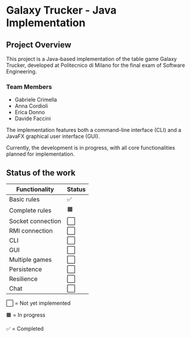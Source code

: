 # Galaxy Trucker - Java Implementation

## Project Overview

This project is a Java-based implementation of the table game Galaxy Trucker, developed at Politecnico di Milano for the final exam of Software Engineering.

### Team Members
- Gabriele Crimella
- Anna Cordioli
- Erica Donno
- Davide Faccini

The implementation features both a command-line interface (CLI) and a JavaFX graphical user interface (GUI). 

Currently, the development is in progress, with all core functionalities planned for implementation.

## Status of the work

| Functionality  | Status           | 
|----------------|------------------|
| Basic rules    |✅|
| Complete rules |🟧|
| Socket connection |⬜|
| RMI connection |⬜|
| CLI            |⬜|
| GUI            |⬜|
| Multiple games |⬜|
| Persistence    |⬜|
| Resilience     |⬜|
| Chat           |⬜|

⬜ = Not yet implemented

🟧 = In progress

✅ = Completed